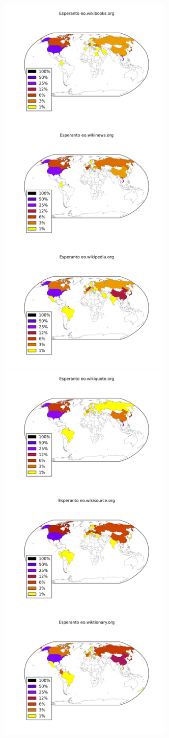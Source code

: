 ![](images/Esperanto-eo.wikibooks.org.png)
![](images/Esperanto-eo.wikinews.org.png)
![](images/Esperanto-eo.wikipedia.org.png)
![](images/Esperanto-eo.wikiquote.org.png)
![](images/Esperanto-eo.wikisource.org.png)
![](images/Esperanto-eo.wiktionary.org.png)
